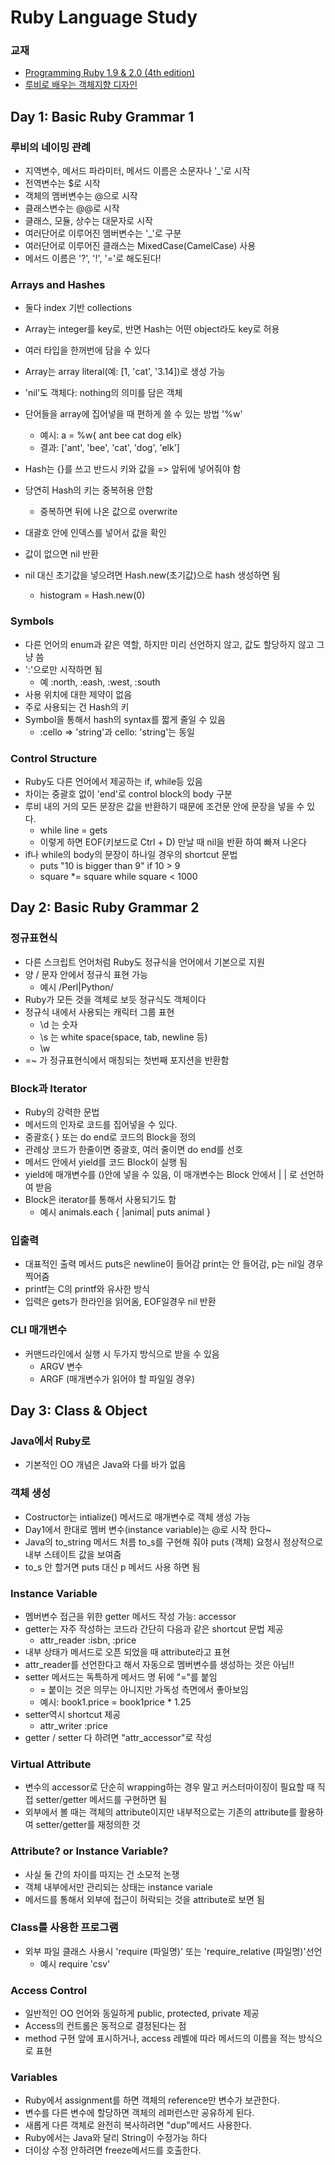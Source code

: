 # Ruby Language Study
### 교재
* [Programming Ruby 1.9 & 2.0 (4th edition)](https://pragprog.com/book/ruby4/programming-ruby-1-9-2-0)
* [루비로 배우는 객체지향 디자인](http://www.insightbook.co.kr/post/8327)

## Day 1: Basic Ruby Grammar 1
### 루비의 네이밍 관례
* 지역변수, 메서드 파라미터, 메서드 이름은 소문자나 '_'로 시작
* 전역변수는 $로 시작
* 객체의 멤버변수는 @으로 시작
* 클래스변수는 @@로 시작
* 클래스, 모듈, 상수는 대문자로 시작
* 여러단어로 이루어진 멤버변수는 '_'로 구분
* 여러단어로 이루어진 클래스는 MixedCase(CamelCase) 사용
* 메서드 이름은 '?', '!', '='로 해도된다!

### Arrays and Hashes
* 둘다 index 기반 collections
* Array는 integer를 key로, 반면 Hash는 어떤 object라도 key로 허용
* 여러 타입을 한꺼번에 담을 수 있다
* Array는 array literal(예: [1, 'cat', '3.14])로 생성 가능
* 'nil'도 객체다: nothing의 의미를 담은 객체
* 단어들을 array에 집어넣을 때 편하게 쓸 수 있는 방법 '%w'
	* 예시: a = %w{ ant bee cat dog elk}
	* 결과: ['ant', 'bee', 'cat', 'dog', 'elk']

* Hash는 {}를 쓰고 반드시 키와 값을 => 앞뒤에 넣어줘야 함
* 당연히 Hash의 키는 중복허용 안함
	* 중복하면 뒤에 나온 값으로 overwrite
* 대괄호 안에 인덱스를 넣어서 값을 확인
* 값이 없으면 nil 반환
* nil 대신 초기값을 넣으려면 Hash.new(초기값)으로 hash 생성하면 됨
	* histogram = Hash.new(0)

### Symbols
* 다른 언어의 enum과 같은 역할, 하지만 미리 선언하지 않고, 값도 할당하지 않고 그냥 씀
* ':'으로만 시작하면 됨 
	* 예 :north, :eash, :west, :south
* 사용 위치에 대한 제약이 없음
* 주로 사용되는 건 Hash의 키
* Symbol을 통해서 hash의 syntax를 짧게 줄일 수 있음
	* :cello => 'string'과 cello: 'string'는 동일

### Control Structure
* Ruby도 다른 언어에서 제공하는 if, while등 있음
* 차이는 중괄호 없이 'end'로 control block의 body 구분
* 루비 내의 거의 모든 문장은 값을 반환하기 때문에 조건문 안에 문장을 넣을 수 있다.
	* while line = gets
	* 이렇게 하면 EOF(키보드로 Ctrl + D) 만날 때 nil을 반환 하여 빠져 나온다
* if나 while의 body의 문장이 하나일 경우의 shortcut 문법
	* puts "10 is bigger than 9" if 10 > 9
	* square *= square while square < 1000

## Day 2: Basic Ruby Grammar 2
### 정규표현식
* 다른 스크립트 언어처럼 Ruby도 정규식을 언어에서 기본으로 지원
* 양 / 문자 안에서 정규식 표현 가능
	* 예시 /Perl|Python/
* Ruby가 모든 것을 객체로 보듯 정규식도 객체이다
* 정규식 내에서 사용되는 캐릭터 그룹 표현
	* \d 는 숫자
	* \s 는 white space(space, tab, newline 등)
	* \w
* =~ 가 정규표현식에서 매칭되는 첫번째 포지션을 반환함

###  Block과 Iterator
* Ruby의 강력한 문법
* 메서드의 인자로 코드를 집어넣을 수 있다.
* 중괄호{ } 또는 do end로 코드의 Block을 정의
* 관례상 코드가 한줄이면 중괄호, 여러 줄이면 do end를 선호
* 메서드 안에서 yield를 코드 Block이 실행 됨
* yield에 매개변수를 ()안에 넣을 수 있음, 이 매개변수는 Block 안에서 | | 로 선언하여 받음
* Block은 iterator를 통해서 사용되기도 함
	* 예시 animals.each { |animal| puts animal }

### 입출력
* 대표적인 출력 메서드 puts은 newline이 들어감 print는 안 들어감, p는 nil일 경우 찍어줌
* printf는 C의 printf와 유사한 방식
* 입력은 gets가 한라인을 읽어옴, EOF일경우 nil 반환

### CLI 매개변수
* 커맨드라인에서 실행 시 두가지 방식으로 받을 수 있음
	* ARGV 변수
	* ARGF (매개변수가 읽어야 할 파일일 경우)

## Day 3: Class & Object
### Java에서 Ruby로
* 기본적인 OO 개념은 Java와 다를 바가 없음

### 객체 생성
* Costructor는 intialize() 메서드로 매개변수로 객체 생성 가능
* Day1에서 한대로 멤버 변수(instance variable)는 @로 시작 한다~
* Java의 to_string 메서드 처름 to_s를 구현해 줘야 puts (객체) 요청시 정상적으로 내부 스테이트 값을 보여줌
* to_s 안 할거면 puts 대신 p 메서드 사용 하면 됨

### Instance Variable
* 멤버변수 접근을 위한 getter 메서드 작성 가능: accessor
* getter는 자주 작성하는 코드라 간단히 다음과 같은 shortcut 문법 제공
	* attr_reader :isbn, :price
* 내부 상태가 메서드로 오픈 되었을 때 attribute라고 표현
* attr_reader를 선언한다고 해서 자동으로 멤버변수를 생성하는 것은 아님!!
* setter 메서드는 독특하게 메서드 명 뒤에 "="를 붙임 
	* = 붙이는 것은 의무는 아니지만 가독성 측면에서 좋아보임
	* 예시: book1.price = book1price * 1.25
* setter역시 shortcut 제공
	* attr_writer :price
* getter / setter 다 하려면 "attr_accessor"로 작성

### Virtual Attribute
* 변수의 accessor로 단순히 wrapping하는 경우 말고 커스터마이징이 필요할 때 직접 setter/getter 메서드를 구현하면 됨
* 외부에서 볼 때는 객체의 attribute이지만 내부적으로는 기존의 attribute를 활용하여 setter/getter를 재정의한 것

### Attribute? or Instance Variable?
* 사실 둘 간의 차이를 따지는 건 소모적 논쟁
* 객체 내부에서만 관리되는 상태는 instance variale
* 메서드를 통해서 외부에 접근이 허락되는 것을 attribute로 보면 됨


### Class를 사용한 프로그램
* 외부 파일 클래스 사용시 'require (파일명)' 또는 'require_relative (파일명)'선언
	* 예시 require 'csv'

### Access Control
* 일반적인 OO 언어와 동일하게 public, protected, private 제공
* Access의 컨트롤은 동적으로 결정된다는 점
* method 구현 앞에 표시하거나, access 레벨에 따라 메서드의 이름을 적는 방식으로 표현


### Variables
* Ruby에서 assignment를 하면 객체의 reference만 변수가 보관한다.
* 변수를 다른 변수에 할당하면 객체의 레퍼런스만 공유하게 된다.
* 새롭게 다른 객체로 완전히 복사하려면 "dup"메서드 사용한다.
* Ruby에서는 Java와 달리 String이 수정가능 하다
* 더이상 수정 안하려면 freeze메서드를 호출한다.











